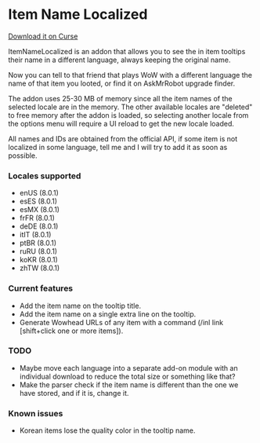 # Item Name Localized

[Download it on Curse](https://mods.curse.com/addons/wow/item-name-localized)

ItemNameLocalized is an addon that allows you to see the in item tooltips their name in a different language, always keeping the original name.

Now you can tell to that friend that plays WoW with a different language the name of that item you looted, or find it on AskMrRobot upgrade finder.

The addon uses 25-30 MB of memory since all the item names of the selected locale are in the memory. The other available locales are "deleted" to free memory after the addon is loaded, so selecting another locale from the options menu will require a UI reload to get the new locale loaded.

All names and IDs are obtained from the official API, if some item is not localized in some language, tell me and I will try to add it as soon as possible.

### Locales supported
* enUS (8.0.1)
* esES (8.0.1)
* esMX (8.0.1)
* frFR (8.0.1)
* deDE (8.0.1)
* itIT (8.0.1)
* ptBR (8.0.1)
* ruRU (8.0.1)
* koKR (8.0.1)
* zhTW (8.0.1)

### Current features
* Add the item name on the tooltip title.
* Add the item name on a single extra line on the tooltip.
* Generate Wowhead URLs of any item with a command (/inl link [shift+click one or more items]).

### TODO
* Maybe move each language into a separate add-on module with an individual download to reduce the total size or something like that? 
* Make the parser check if the item name is different than the one we have stored, and if it is, change it.

### Known issues
* Korean items lose the quality color in the tooltip name.